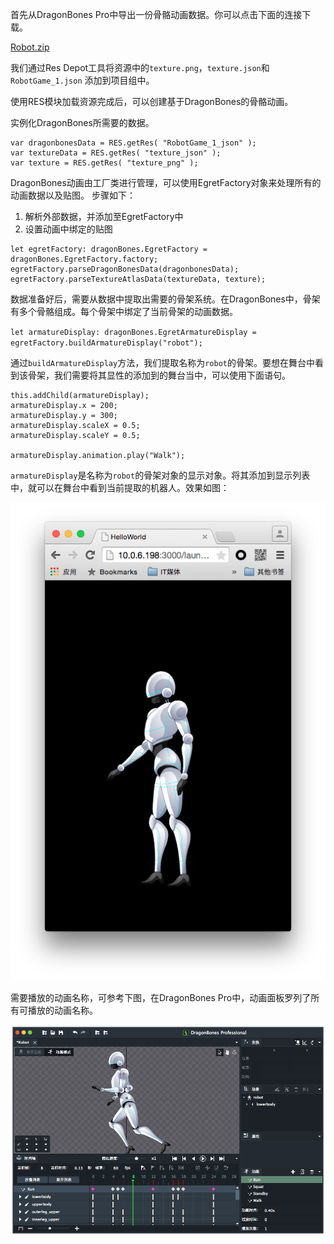 首先从DragonBones Pro中导出一份骨骼动画数据。你可以点击下面的连接下载。

[Robot.zip](http://sedn.egret.com/ueditor/20150701/55937e0a59ba9.zip)

我们通过Res Depot工具将资源中的`texture.png`，`texture.json`和`RobotGame_1.json` 添加到项目组中。

使用RES模块加载资源完成后，可以创建基于DragonBones的骨骼动画。

实例化DragonBones所需要的数据。

```
var dragonbonesData = RES.getRes( "RobotGame_1_json" );  
var textureData = RES.getRes( "texture_json" );  
var texture = RES.getRes( "texture_png" );
```

DragonBones动画由工厂类进行管理，可以使用EgretFactory对象来处理所有的动画数据以及贴图。
步骤如下：

1. 解析外部数据，并添加至EgretFactory中
2. 设置动画中绑定的贴图

```
let egretFactory: dragonBones.EgretFactory = dragonBones.EgretFactory.factory;
egretFactory.parseDragonBonesData(dragonbonesData);  
egretFactory.parseTextureAtlasData(textureData, texture);
```

数据准备好后，需要从数据中提取出需要的骨架系统。在DragonBones中，骨架有多个骨骼组成。每个骨架中绑定了当前骨架的动画数据。

`let armatureDisplay: dragonBones.EgretArmatureDisplay = egretFactory.buildArmatureDisplay("robot");`

通过`buildArmatureDisplay`方法，我们提取名称为`robot`的骨架。要想在舞台中看到该骨架，我们需要将其显性的添加到的舞台当中，可以使用下面语句。

```
this.addChild(armatureDisplay);
armatureDisplay.x = 200;
armatureDisplay.y = 300;
armatureDisplay.scaleX = 0.5;
armatureDisplay.scaleY = 0.5;

armatureDisplay.animation.play("Walk");
```

`armatureDisplay`是名称为`robot`的骨架对象的显示对象。将其添加到显示列表中，就可以在舞台中看到当前提取的机器人。效果如图：

![](56c3144fce23f.png)

需要播放的动画名称，可参考下图，在DragonBones Pro中，动画面板罗列了所有可播放的动画名称。

![](56c314504fd66.png)

